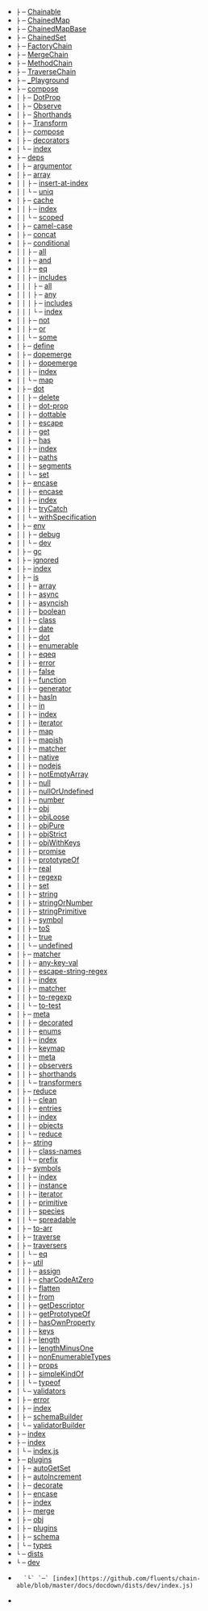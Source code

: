 - `├` `─` [Chainable](https://github.com/fluents/chain-able/blob/master/docs/docdown/Chainable.js)
- `├` `─` [ChainedMap](https://github.com/fluents/chain-able/blob/master/docs/docdown/ChainedMap.js)
- `├` `─` [ChainedMapBase](https://github.com/fluents/chain-able/blob/master/docs/docdown/ChainedMapBase.js)
- `├` `─` [ChainedSet](https://github.com/fluents/chain-able/blob/master/docs/docdown/ChainedSet.js)
- `├` `─` [FactoryChain](https://github.com/fluents/chain-able/blob/master/docs/docdown/FactoryChain.js)
- `├` `─` [MergeChain](https://github.com/fluents/chain-able/blob/master/docs/docdown/MergeChain.js)
- `├` `─` [MethodChain](https://github.com/fluents/chain-able/blob/master/docs/docdown/MethodChain.js)
- `├` `─` [TraverseChain](https://github.com/fluents/chain-able/blob/master/docs/docdown/TraverseChain.js)
- `├` `─` [_Playground](https://github.com/fluents/chain-able/blob/master/docs/docdown/_Playground.js)
- `├` `─` [compose](https://github.com/fluents/chain-able/blob/master/docs/docdown/src/compose/)
- `│`  `├` `─` [DotProp](https://github.com/fluents/chain-able/blob/master/docs/docdown/compose/DotProp.js)
- `│`  `├` `─` [Observe](https://github.com/fluents/chain-able/blob/master/docs/docdown/compose/Observe.js)
- `│`  `├` `─` [Shorthands](https://github.com/fluents/chain-able/blob/master/docs/docdown/compose/Shorthands.js)
- `│`  `├` `─` [Transform](https://github.com/fluents/chain-able/blob/master/docs/docdown/compose/Transform.js)
- `│`  `├` `─` [compose](https://github.com/fluents/chain-able/blob/master/docs/docdown/compose/compose.js)
- `│`  `├` `─` [decorators](https://github.com/fluents/chain-able/blob/master/docs/docdown/compose/decorators.js)
- `│`  `└` `─` [index](https://github.com/fluents/chain-able/blob/master/docs/docdown/compose/index.js)
- `├` `─` [deps](https://github.com/fluents/chain-able/blob/master/docs/docdown/src/deps/)
- `│`  `├` `─` [argumentor](https://github.com/fluents/chain-able/blob/master/docs/docdown/deps/argumentor.js)
- `│`  `├` `─` [array](https://github.com/fluents/chain-able/blob/master/docs/docdown/src/deps/array/)
- `│`  `│`  `├` `─` [insert-at-index](https://github.com/fluents/chain-able/blob/master/docs/docdown/deps/array/insert-at-index.js)
- `│`  `│`  `└` `─` [uniq](https://github.com/fluents/chain-able/blob/master/docs/docdown/deps/array/uniq.js)
- `│`  `├` `─` [cache](https://github.com/fluents/chain-able/blob/master/docs/docdown/src/deps/cache/)
- `│`  `│`  `├` `─` [index](https://github.com/fluents/chain-able/blob/master/docs/docdown/deps/cache/index.js)
- `│`  `│`  `└` `─` [scoped](https://github.com/fluents/chain-able/blob/master/docs/docdown/deps/cache/scoped.js)
- `│`  `├` `─` [camel-case](https://github.com/fluents/chain-able/blob/master/docs/docdown/deps/camel-case.js)
- `│`  `├` `─` [concat](https://github.com/fluents/chain-able/blob/master/docs/docdown/deps/concat.js)
- `│`  `├` `─` [conditional](https://github.com/fluents/chain-able/blob/master/docs/docdown/src/deps/conditional/)
- `│`  `│`  `├` `─` [all](https://github.com/fluents/chain-able/blob/master/docs/docdown/deps/conditional/all.js)
- `│`  `│`  `├` `─` [and](https://github.com/fluents/chain-able/blob/master/docs/docdown/deps/conditional/and.js)
- `│`  `│`  `├` `─` [eq](https://github.com/fluents/chain-able/blob/master/docs/docdown/deps/conditional/eq.js)
- `│`  `│`  `├` `─` [includes](https://github.com/fluents/chain-able/blob/master/docs/docdown/src/deps/conditional/includes/)
- `│`  `│`  `│`  `├` `─` [all](https://github.com/fluents/chain-able/blob/master/docs/docdown/deps/conditional/includes/all.js)
- `│`  `│`  `│`  `├` `─` [any](https://github.com/fluents/chain-able/blob/master/docs/docdown/deps/conditional/includes/any.js)
- `│`  `│`  `│`  `├` `─` [includes](https://github.com/fluents/chain-able/blob/master/docs/docdown/deps/conditional/includes/includes.js)
- `│`  `│`  `│`  `└` `─` [index](https://github.com/fluents/chain-able/blob/master/docs/docdown/deps/conditional/includes/index.js)
- `│`  `│`  `├` `─` [not](https://github.com/fluents/chain-able/blob/master/docs/docdown/deps/conditional/not.js)
- `│`  `│`  `├` `─` [or](https://github.com/fluents/chain-able/blob/master/docs/docdown/deps/conditional/or.js)
- `│`  `│`  `└` `─` [some](https://github.com/fluents/chain-able/blob/master/docs/docdown/deps/conditional/some.js)
- `│`  `├` `─` [define](https://github.com/fluents/chain-able/blob/master/docs/docdown/deps/define.js)
- `│`  `├` `─` [dopemerge](https://github.com/fluents/chain-able/blob/master/docs/docdown/src/deps/dopemerge/)
- `│`  `│`  `├` `─` [dopemerge](https://github.com/fluents/chain-able/blob/master/docs/docdown/deps/dopemerge/dopemerge.js)
- `│`  `│`  `├` `─` [index](https://github.com/fluents/chain-able/blob/master/docs/docdown/deps/dopemerge/index.js)
- `│`  `│`  `└` `─` [map](https://github.com/fluents/chain-able/blob/master/docs/docdown/deps/dopemerge/map.js)
- `│`  `├` `─` [dot](https://github.com/fluents/chain-able/blob/master/docs/docdown/src/deps/dot/)
- `│`  `│`  `├` `─` [delete](https://github.com/fluents/chain-able/blob/master/docs/docdown/deps/dot/delete.js)
- `│`  `│`  `├` `─` [dot-prop](https://github.com/fluents/chain-able/blob/master/docs/docdown/deps/dot/dot-prop.js)
- `│`  `│`  `├` `─` [dottable](https://github.com/fluents/chain-able/blob/master/docs/docdown/deps/dot/dottable.js)
- `│`  `│`  `├` `─` [escape](https://github.com/fluents/chain-able/blob/master/docs/docdown/deps/dot/escape.js)
- `│`  `│`  `├` `─` [get](https://github.com/fluents/chain-able/blob/master/docs/docdown/deps/dot/get.js)
- `│`  `│`  `├` `─` [has](https://github.com/fluents/chain-able/blob/master/docs/docdown/deps/dot/has.js)
- `│`  `│`  `├` `─` [index](https://github.com/fluents/chain-able/blob/master/docs/docdown/deps/dot/index.js)
- `│`  `│`  `├` `─` [paths](https://github.com/fluents/chain-able/blob/master/docs/docdown/deps/dot/paths.js)
- `│`  `│`  `├` `─` [segments](https://github.com/fluents/chain-able/blob/master/docs/docdown/deps/dot/segments.js)
- `│`  `│`  `└` `─` [set](https://github.com/fluents/chain-able/blob/master/docs/docdown/deps/dot/set.js)
- `│`  `├` `─` [encase](https://github.com/fluents/chain-able/blob/master/docs/docdown/src/deps/encase/)
- `│`  `│`  `├` `─` [encase](https://github.com/fluents/chain-able/blob/master/docs/docdown/deps/encase/encase.js)
- `│`  `│`  `├` `─` [index](https://github.com/fluents/chain-able/blob/master/docs/docdown/deps/encase/index.js)
- `│`  `│`  `├` `─` [tryCatch](https://github.com/fluents/chain-able/blob/master/docs/docdown/deps/encase/tryCatch.js)
- `│`  `│`  `└` `─` [withSpecification](https://github.com/fluents/chain-able/blob/master/docs/docdown/deps/encase/withSpecification.js)
- `│`  `├` `─` [env](https://github.com/fluents/chain-able/blob/master/docs/docdown/src/deps/env/)
- `│`  `│`  `├` `─` [debug](https://github.com/fluents/chain-able/blob/master/docs/docdown/deps/env/debug.js)
- `│`  `│`  `└` `─` [dev](https://github.com/fluents/chain-able/blob/master/docs/docdown/deps/env/dev.js)
- `│`  `├` `─` [gc](https://github.com/fluents/chain-able/blob/master/docs/docdown/deps/gc.js)
- `│`  `├` `─` [ignored](https://github.com/fluents/chain-able/blob/master/docs/docdown/deps/ignored.js)
- `│`  `├` `─` [index](https://github.com/fluents/chain-able/blob/master/docs/docdown/deps/index.js)
- `│`  `├` `─` [is](https://github.com/fluents/chain-able/blob/master/docs/docdown/src/deps/is/)
- `│`  `│`  `├` `─` [array](https://github.com/fluents/chain-able/blob/master/docs/docdown/deps/is/array.js)
- `│`  `│`  `├` `─` [async](https://github.com/fluents/chain-able/blob/master/docs/docdown/deps/is/async.js)
- `│`  `│`  `├` `─` [asyncish](https://github.com/fluents/chain-able/blob/master/docs/docdown/deps/is/asyncish.js)
- `│`  `│`  `├` `─` [boolean](https://github.com/fluents/chain-able/blob/master/docs/docdown/deps/is/boolean.js)
- `│`  `│`  `├` `─` [class](https://github.com/fluents/chain-able/blob/master/docs/docdown/deps/is/class.js)
- `│`  `│`  `├` `─` [date](https://github.com/fluents/chain-able/blob/master/docs/docdown/deps/is/date.js)
- `│`  `│`  `├` `─` [dot](https://github.com/fluents/chain-able/blob/master/docs/docdown/deps/is/dot.js)
- `│`  `│`  `├` `─` [enumerable](https://github.com/fluents/chain-able/blob/master/docs/docdown/deps/is/enumerable.js)
- `│`  `│`  `├` `─` [eqeq](https://github.com/fluents/chain-able/blob/master/docs/docdown/deps/is/eqeq.js)
- `│`  `│`  `├` `─` [error](https://github.com/fluents/chain-able/blob/master/docs/docdown/deps/is/error.js)
- `│`  `│`  `├` `─` [false](https://github.com/fluents/chain-able/blob/master/docs/docdown/deps/is/false.js)
- `│`  `│`  `├` `─` [function](https://github.com/fluents/chain-able/blob/master/docs/docdown/deps/is/function.js)
- `│`  `│`  `├` `─` [generator](https://github.com/fluents/chain-able/blob/master/docs/docdown/deps/is/generator.js)
- `│`  `│`  `├` `─` [hasIn](https://github.com/fluents/chain-able/blob/master/docs/docdown/deps/is/hasIn.js)
- `│`  `│`  `├` `─` [in](https://github.com/fluents/chain-able/blob/master/docs/docdown/deps/is/in.js)
- `│`  `│`  `├` `─` [index](https://github.com/fluents/chain-able/blob/master/docs/docdown/deps/is/index.js)
- `│`  `│`  `├` `─` [iterator](https://github.com/fluents/chain-able/blob/master/docs/docdown/deps/is/iterator.js)
- `│`  `│`  `├` `─` [map](https://github.com/fluents/chain-able/blob/master/docs/docdown/deps/is/map.js)
- `│`  `│`  `├` `─` [mapish](https://github.com/fluents/chain-able/blob/master/docs/docdown/deps/is/mapish.js)
- `│`  `│`  `├` `─` [matcher](https://github.com/fluents/chain-able/blob/master/docs/docdown/deps/is/matcher.js)
- `│`  `│`  `├` `─` [native](https://github.com/fluents/chain-able/blob/master/docs/docdown/deps/is/native.js)
- `│`  `│`  `├` `─` [nodejs](https://github.com/fluents/chain-able/blob/master/docs/docdown/deps/is/nodejs.js)
- `│`  `│`  `├` `─` [notEmptyArray](https://github.com/fluents/chain-able/blob/master/docs/docdown/deps/is/notEmptyArray.js)
- `│`  `│`  `├` `─` [null](https://github.com/fluents/chain-able/blob/master/docs/docdown/deps/is/null.js)
- `│`  `│`  `├` `─` [nullOrUndefined](https://github.com/fluents/chain-able/blob/master/docs/docdown/deps/is/nullOrUndefined.js)
- `│`  `│`  `├` `─` [number](https://github.com/fluents/chain-able/blob/master/docs/docdown/deps/is/number.js)
- `│`  `│`  `├` `─` [obj](https://github.com/fluents/chain-able/blob/master/docs/docdown/deps/is/obj.js)
- `│`  `│`  `├` `─` [objLoose](https://github.com/fluents/chain-able/blob/master/docs/docdown/deps/is/objLoose.js)
- `│`  `│`  `├` `─` [objPure](https://github.com/fluents/chain-able/blob/master/docs/docdown/deps/is/objPure.js)
- `│`  `│`  `├` `─` [objStrict](https://github.com/fluents/chain-able/blob/master/docs/docdown/deps/is/objStrict.js)
- `│`  `│`  `├` `─` [objWithKeys](https://github.com/fluents/chain-able/blob/master/docs/docdown/deps/is/objWithKeys.js)
- `│`  `│`  `├` `─` [promise](https://github.com/fluents/chain-able/blob/master/docs/docdown/deps/is/promise.js)
- `│`  `│`  `├` `─` [prototypeOf](https://github.com/fluents/chain-able/blob/master/docs/docdown/deps/is/prototypeOf.js)
- `│`  `│`  `├` `─` [real](https://github.com/fluents/chain-able/blob/master/docs/docdown/deps/is/real.js)
- `│`  `│`  `├` `─` [regexp](https://github.com/fluents/chain-able/blob/master/docs/docdown/deps/is/regexp.js)
- `│`  `│`  `├` `─` [set](https://github.com/fluents/chain-able/blob/master/docs/docdown/deps/is/set.js)
- `│`  `│`  `├` `─` [string](https://github.com/fluents/chain-able/blob/master/docs/docdown/deps/is/string.js)
- `│`  `│`  `├` `─` [stringOrNumber](https://github.com/fluents/chain-able/blob/master/docs/docdown/deps/is/stringOrNumber.js)
- `│`  `│`  `├` `─` [stringPrimitive](https://github.com/fluents/chain-able/blob/master/docs/docdown/deps/is/stringPrimitive.js)
- `│`  `│`  `├` `─` [symbol](https://github.com/fluents/chain-able/blob/master/docs/docdown/deps/is/symbol.js)
- `│`  `│`  `├` `─` [toS](https://github.com/fluents/chain-able/blob/master/docs/docdown/deps/is/toS.js)
- `│`  `│`  `├` `─` [true](https://github.com/fluents/chain-able/blob/master/docs/docdown/deps/is/true.js)
- `│`  `│`  `└` `─` [undefined](https://github.com/fluents/chain-able/blob/master/docs/docdown/deps/is/undefined.js)
- `│`  `├` `─` [matcher](https://github.com/fluents/chain-able/blob/master/docs/docdown/src/deps/matcher/)
- `│`  `│`  `├` `─` [any-key-val](https://github.com/fluents/chain-able/blob/master/docs/docdown/deps/matcher/any-key-val.js)
- `│`  `│`  `├` `─` [escape-string-regex](https://github.com/fluents/chain-able/blob/master/docs/docdown/deps/matcher/escape-string-regex.js)
- `│`  `│`  `├` `─` [index](https://github.com/fluents/chain-able/blob/master/docs/docdown/deps/matcher/index.js)
- `│`  `│`  `├` `─` [matcher](https://github.com/fluents/chain-able/blob/master/docs/docdown/deps/matcher/matcher.js)
- `│`  `│`  `├` `─` [to-regexp](https://github.com/fluents/chain-able/blob/master/docs/docdown/deps/matcher/to-regexp.js)
- `│`  `│`  `└` `─` [to-test](https://github.com/fluents/chain-able/blob/master/docs/docdown/deps/matcher/to-test.js)
- `│`  `├` `─` [meta](https://github.com/fluents/chain-able/blob/master/docs/docdown/src/deps/meta/)
- `│`  `│`  `├` `─` [decorated](https://github.com/fluents/chain-able/blob/master/docs/docdown/deps/meta/decorated.js)
- `│`  `│`  `├` `─` [enums](https://github.com/fluents/chain-able/blob/master/docs/docdown/deps/meta/enums.js)
- `│`  `│`  `├` `─` [index](https://github.com/fluents/chain-able/blob/master/docs/docdown/deps/meta/index.js)
- `│`  `│`  `├` `─` [keymap](https://github.com/fluents/chain-able/blob/master/docs/docdown/deps/meta/keymap.js)
- `│`  `│`  `├` `─` [meta](https://github.com/fluents/chain-able/blob/master/docs/docdown/deps/meta/meta.js)
- `│`  `│`  `├` `─` [observers](https://github.com/fluents/chain-able/blob/master/docs/docdown/deps/meta/observers.js)
- `│`  `│`  `├` `─` [shorthands](https://github.com/fluents/chain-able/blob/master/docs/docdown/deps/meta/shorthands.js)
- `│`  `│`  `└` `─` [transformers](https://github.com/fluents/chain-able/blob/master/docs/docdown/deps/meta/transformers.js)
- `│`  `├` `─` [reduce](https://github.com/fluents/chain-able/blob/master/docs/docdown/src/deps/reduce/)
- `│`  `│`  `├` `─` [clean](https://github.com/fluents/chain-able/blob/master/docs/docdown/deps/reduce/clean.js)
- `│`  `│`  `├` `─` [entries](https://github.com/fluents/chain-able/blob/master/docs/docdown/deps/reduce/entries.js)
- `│`  `│`  `├` `─` [index](https://github.com/fluents/chain-able/blob/master/docs/docdown/deps/reduce/index.js)
- `│`  `│`  `├` `─` [objects](https://github.com/fluents/chain-able/blob/master/docs/docdown/deps/reduce/objects.js)
- `│`  `│`  `└` `─` [reduce](https://github.com/fluents/chain-able/blob/master/docs/docdown/deps/reduce/reduce.js)
- `│`  `├` `─` [string](https://github.com/fluents/chain-able/blob/master/docs/docdown/src/deps/string/)
- `│`  `│`  `├` `─` [class-names](https://github.com/fluents/chain-able/blob/master/docs/docdown/deps/string/class-names.js)
- `│`  `│`  `└` `─` [prefix](https://github.com/fluents/chain-able/blob/master/docs/docdown/deps/string/prefix.js)
- `│`  `├` `─` [symbols](https://github.com/fluents/chain-able/blob/master/docs/docdown/src/deps/symbols/)
- `│`  `│`  `├` `─` [index](https://github.com/fluents/chain-able/blob/master/docs/docdown/deps/symbols/index.js)
- `│`  `│`  `├` `─` [instance](https://github.com/fluents/chain-able/blob/master/docs/docdown/deps/symbols/instance.js)
- `│`  `│`  `├` `─` [iterator](https://github.com/fluents/chain-able/blob/master/docs/docdown/deps/symbols/iterator.js)
- `│`  `│`  `├` `─` [primitive](https://github.com/fluents/chain-able/blob/master/docs/docdown/deps/symbols/primitive.js)
- `│`  `│`  `├` `─` [species](https://github.com/fluents/chain-able/blob/master/docs/docdown/deps/symbols/species.js)
- `│`  `│`  `└` `─` [spreadable](https://github.com/fluents/chain-able/blob/master/docs/docdown/deps/symbols/spreadable.js)
- `│`  `├` `─` [to-arr](https://github.com/fluents/chain-able/blob/master/docs/docdown/deps/to-arr.js)
- `│`  `├` `─` [traverse](https://github.com/fluents/chain-able/blob/master/docs/docdown/deps/traverse.js)
- `│`  `├` `─` [traversers](https://github.com/fluents/chain-able/blob/master/docs/docdown/src/deps/traversers/)
- `│`  `│`  `└` `─` [eq](https://github.com/fluents/chain-able/blob/master/docs/docdown/deps/traversers/eq.js)
- `│`  `├` `─` [util](https://github.com/fluents/chain-able/blob/master/docs/docdown/src/deps/util/)
- `│`  `│`  `├` `─` [assign](https://github.com/fluents/chain-able/blob/master/docs/docdown/deps/util/assign.js)
- `│`  `│`  `├` `─` [charCodeAtZero](https://github.com/fluents/chain-able/blob/master/docs/docdown/deps/util/charCodeAtZero.js)
- `│`  `│`  `├` `─` [flatten](https://github.com/fluents/chain-able/blob/master/docs/docdown/deps/util/flatten.js)
- `│`  `│`  `├` `─` [from](https://github.com/fluents/chain-able/blob/master/docs/docdown/deps/util/from.js)
- `│`  `│`  `├` `─` [getDescriptor](https://github.com/fluents/chain-able/blob/master/docs/docdown/deps/util/getDescriptor.js)
- `│`  `│`  `├` `─` [getPrototypeOf](https://github.com/fluents/chain-able/blob/master/docs/docdown/deps/util/getPrototypeOf.js)
- `│`  `│`  `├` `─` [hasOwnProperty](https://github.com/fluents/chain-able/blob/master/docs/docdown/deps/util/hasOwnProperty.js)
- `│`  `│`  `├` `─` [keys](https://github.com/fluents/chain-able/blob/master/docs/docdown/deps/util/keys.js)
- `│`  `│`  `├` `─` [length](https://github.com/fluents/chain-able/blob/master/docs/docdown/deps/util/length.js)
- `│`  `│`  `├` `─` [lengthMinusOne](https://github.com/fluents/chain-able/blob/master/docs/docdown/deps/util/lengthMinusOne.js)
- `│`  `│`  `├` `─` [nonEnumerableTypes](https://github.com/fluents/chain-able/blob/master/docs/docdown/deps/util/nonEnumerableTypes.js)
- `│`  `│`  `├` `─` [props](https://github.com/fluents/chain-able/blob/master/docs/docdown/deps/util/props.js)
- `│`  `│`  `├` `─` [simpleKindOf](https://github.com/fluents/chain-able/blob/master/docs/docdown/deps/util/simpleKindOf.js)
- `│`  `│`  `└` `─` [typeof](https://github.com/fluents/chain-able/blob/master/docs/docdown/deps/util/typeof.js)
- `│`  `└` `─` [validators](https://github.com/fluents/chain-able/blob/master/docs/docdown/src/deps/validators/)
- `│`     `├` `─` [error](https://github.com/fluents/chain-able/blob/master/docs/docdown/deps/validators/error.js)
- `│`     `├` `─` [index](https://github.com/fluents/chain-able/blob/master/docs/docdown/deps/validators/index.js)
- `│`     `├` `─` [schemaBuilder](https://github.com/fluents/chain-able/blob/master/docs/docdown/deps/validators/schemaBuilder.js)
- `│`     `└` `─` [validatorBuilder](https://github.com/fluents/chain-able/blob/master/docs/docdown/deps/validators/validatorBuilder.js)
- `├` `─` [index](https://github.com/fluents/chain-able/blob/master/docs/docdown/index.js)
- `├` `─` [index](index)
- `│`  `└` `─` [index.js](https://github.com/fluents/chain-able/blob/master/docs/docdown/index.web.js)
- `├` `─` [plugins](https://github.com/fluents/chain-able/blob/master/docs/docdown/src/plugins/)
- `│`  `├` `─` [autoGetSet](https://github.com/fluents/chain-able/blob/master/docs/docdown/plugins/autoGetSet.js)
- `│`  `├` `─` [autoIncrement](https://github.com/fluents/chain-able/blob/master/docs/docdown/plugins/autoIncrement.js)
- `│`  `├` `─` [decorate](https://github.com/fluents/chain-able/blob/master/docs/docdown/plugins/decorate.js)
- `│`  `├` `─` [encase](https://github.com/fluents/chain-able/blob/master/docs/docdown/plugins/encase.js)
- `│`  `├` `─` [index](https://github.com/fluents/chain-able/blob/master/docs/docdown/plugins/index.js)
- `│`  `├` `─` [merge](https://github.com/fluents/chain-able/blob/master/docs/docdown/plugins/merge.js)
- `│`  `├` `─` [obj](https://github.com/fluents/chain-able/blob/master/docs/docdown/plugins/obj.js)
- `│`  `├` `─` [plugins](https://github.com/fluents/chain-able/blob/master/docs/docdown/plugins/plugins.js)
- `│`  `├` `─` [schema](https://github.com/fluents/chain-able/blob/master/docs/docdown/plugins/schema.js)
- `│`  `└` `─` [types](https://github.com/fluents/chain-able/blob/master/docs/docdown/plugins/types.js)
- `└` `─` [dists](dists)
-    `└` `─` [dev](dev)
-       `└` `─` [index](https://github.com/fluents/chain-able/blob/master/docs/docdown/dists/dev/index.js)
- 